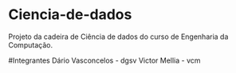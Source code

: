 # Ciencia-de-dados
Projeto da cadeira de Ciência de dados do curso de Engenharia da Computação.

#Integrantes
Dário Vasconcelos - dgsv
Victor Mellia - vcm
